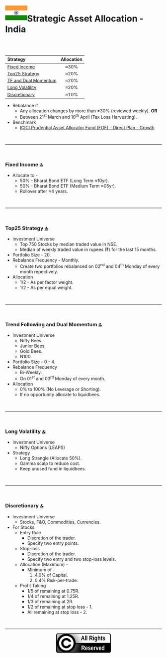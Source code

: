 <a name="top"> </a> <img align='left' alt='Logo' src='./files/flag_of_india.svg' width='14%'>
                      
# Strategic Asset Allocation - India

<br/>
<br/>

| **Strategy** &nbsp; &nbsp; &nbsp; &nbsp; &nbsp; &nbsp; &nbsp; &nbsp; &nbsp; &nbsp; &nbsp; &nbsp;                          |**Allocation**|
|:----------------------------------------------|:-----------:|
| <a href="#fi"> Fixed Income </a>              |     ≈30%    |
| <a href="#ft"> Top25 Strategy </a>            |     ≈20%    |
| <a href="#tf"> TF and Dual Momentum </a>      |     ≈20%    |
| <a href="#lv"> Long Volatility </a>           |     ≈20%    |
| <a href="#di"> Discretionary </a>             |     ≈10%    |


- Rebalance if 
    - Any allocation changes by more than ±30% (reviewed weekly). __OR__
    - Between 21<sup>st</sup> March and 10<sup>th</sup> April (Tax Loss Harvesting).
- Benchmark 
    - [ICICI Prudential Asset Allocator Fund (FOF) - Direct Plan - Growth](https://www.icicipruamc.com/mutual-fund/other-funds/icici-prudential-asset-allocator-fund)

<br/>

---

<br/>

### <a name="fi">Fixed Income</a> [🔝](#top)

- Allocate to -
    - 50% - Bharat Bond ETF (Long Term ≈10yr).
    - 50% - Bharat Bond ETF (Medium Term ≈05yr).
    - Rollover after ≈4 years.

<br/>

---

<br/>

### <a name="ft">Top25 Strategy</a> [🔝](#top)

- Investment Universe
    - Top 750 Stocks by median traded value in NSE.
    - Median of weekly traded value in rupees (₹) for the last 15 months.
- Portfolio Size - 20.
- Rebalance Frequency - Monthly.
    - Create two portfolios rebalanced on 02<sup>nd</sup> and 04<sup>th</sup> Monday of every month repectively. 
- Allocation
    - 1/2 - As per factor weight.
    - 1/2 - As per equal weight.

<br/>

---

<br/>

### <a name="tf">Trend Following and Dual Momentum</a> [🔝](#top)

- Investment Universe 
    - Nifty Bees.
    - Junior Bees.
    - Gold Bees.
    - N100.
- Portfolio Size - 0 - 4.
- Rebalance Frequency
    - Bi-Weekly.
    - On 01<sup>st</sup> and 03<sup>rd</sup> Monday of every month.
- Allocation
    - 0% to 100% (No Leverage or Shorting).
    - If no opportunity allocate to liquidbees.

<br/>

---

<br/>

### <a name="lv">Long Volatility</a> [🔝](#top)

- Investment Universe 
    - Nifty Options (LEAPS)
- Strategy
    - Long Strangle (Allocate 50%).
    - Gamma scalp to reduce cost.
    - Keep unused fund in liquidbees. 

<br/>

---

<br/>

### <a name="di">Discretionary</a> [🔝](#top)

- Investment Universe 
    - Stocks, F&O, Commodities, Currencies.
- For Stocks
    - Entry Rule
        - Discretion of the trader.
        - Specify two entry points.
    - Stop-loss
        - Discretion of the trader.
        - Specify two entry and two stop-loss levels.
    - Allocation (Maximum) - 
        - Minimum of -
            1. 4.0% of Capital.
            1. 0.4% Risk-per-trade.
    - Profit Taking
        - 1/5 of remaining at 0.75R.
        - 1/4 of remaining at 1.25R.
        - 1/3 of remaining at 2R.
        - 1/2 of remaining at stop loss - 1.
        - All remaining at stop loss - 2.
<br/>

---

<p align="center"><img src="./files/all_rights_reserved.svg"/></p>
